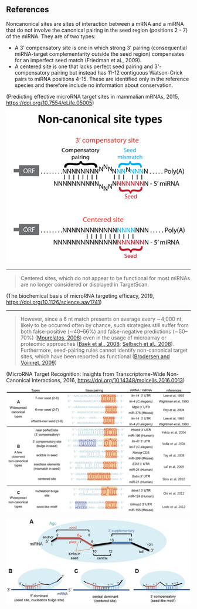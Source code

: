 




## References

Noncanonical sites are sites of interaction between a mRNA and a miRNA that do not involve the canonical pairing in the seed region (positions 2 - 7) of the miRNA. They are of two types:
- A 3' compensatory site is one in which strong 3' pairing (consequential miRNA-target complementarity outside the seed region) compensates for an imperfect seed match (Friedman et al., 2009). 
- A centered site is one that lacks perfect seed pairing and 3'-compensatory pairing but instead has 11-12 contiguous Watson-Crick pairs to miRNA positions 4-15. These are identified only in the reference species and therefore include no information about conservation.

(Predicting effective microRNA target sites in mammalian mRNAs, 2015, https://doi.org/10.7554/eLife.05005)


![](images/non_canonical.png)

---

>Centered sites, which do not appear to be functional for most miRNAs are no longer considered or displayed in TargetScan.

(The biochemical basis of microRNA targeting efficacy, 2019, https://doi.org/10.1126/science.aav1741)


---

>However, since a 6 nt match presents on average every ∼4,000 nt, likely to be occurred often by chance, such strategies still suffer from both false-positive (∼40–66%) and false-negative predictions (∼50–70%) ([Mourelatos, 2008](https://www.ncbi.nlm.nih.gov/pmc/articles/PMC4870184/#b55-molce-39-5-375)) even in the usage of microarray or proteomic approaches ([Baek et al., 2008](https://www.ncbi.nlm.nih.gov/pmc/articles/PMC4870184/#b3-molce-39-5-375); [Selbach et al., 2008](https://www.ncbi.nlm.nih.gov/pmc/articles/PMC4870184/#b66-molce-39-5-375)). Furthermore, seed-pairing rules cannot identify non-canonical target sites, which have been reported as functional ([Brodersen and Voinnet, 2009](https://www.ncbi.nlm.nih.gov/pmc/articles/PMC4870184/#b8-molce-39-5-375))

(MicroRNA Target Recognition: Insights from Transcriptome-Wide Non-Canonical Interactions, 2016, https://doi.org/10.14348/molcells.2016.0013)



![](images/seok2016.png)


![](images/seok2016-2.jpg)